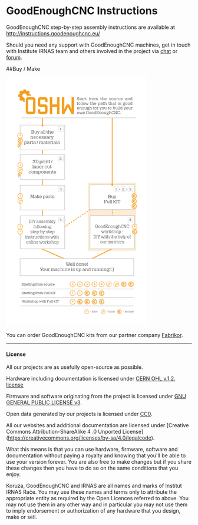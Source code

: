 
GoodEnoughCNC Instructions
======

GoodEnoughCNC step-by-step assembly instructions are available at http://instructions.goodenoughcnc.eu/

Should you need any support with GoodEnoughCNC machines, get in touch with Institute IRNAS team and others involved in the project via [chat](https://chat.irnas.eu/) or [forum](https://goodenoughcnc-hybrid-cnc.readme.io/discuss).

##Buy / Make

![buy-make-goodenoughcnc](img/build-goodenoughcnc.png)

You can order GoodEnoughCNC kits from our partner company [Fabrikor](http://fabrikor.eu/goodenoughcnc-hybrid).

---

#### License

All our projects are as usefully open-source as possible.

Hardware including documentation is licensed under [CERN OHL v.1.2. license](http://www.ohwr.org/licenses/cern-ohl/v1.2)

Firmware and software originating from the project is licensed under [GNU GENERAL PUBLIC LICENSE v3](http://www.gnu.org/licenses/gpl-3.0.en.html).

Open data generated by our projects is licensed under [CC0](https://creativecommons.org/publicdomain/zero/1.0/legalcode).

All our websites and additional documentation are licensed under [Creative Commons Attribution-ShareAlike 4 .0 Unported License] (https://creativecommons.org/licenses/by-sa/4.0/legalcode).

What this means is that you can use hardware, firmware, software and documentation without paying a royalty and knowing that you'll be able to use your version forever. You are also free to make changes but if you share these changes then you have to do so on the same conditions that you enjoy.

Koruza, GoodEnoughCNC and IRNAS are all names and marks of Institut IRNAS Rače. 
You may use these names and terms only to attribute the appropriate entity as required by the Open Licences referred to above. You may not use them in any other way and in particular you may not use them to imply endorsement or authorization of any hardware that you design, make or sell.
